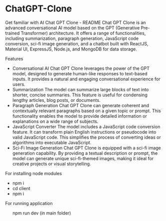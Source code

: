# ChatGPT-Clone
Get familiar with AI
Chat GPT Clone - README
Chat GPT Clone is an advanced conversational AI model based on the GPT (Generative Pre-trained Transformer) architecture. It offers a range of functionalities, including summarization, paragraph generation, JavaScript code conversion, sci-fi image generation, and a chatbot built with ReactJS, Material UI, ExpressJS, Node.js, and MongoDB for data storage.

Features
<ul>
        <li>
Conversational AI
Chat GPT Clone leverages the power of the GPT model, designed to generate human-like responses to text-based inputs. It provides a natural and engaging conversational experience for users.</li>
 <li>
Summarization
The model can summarize large blocks of text into shorter, concise summaries. This feature is useful for condensing lengthy articles, blog posts, or documents.</li>
 <li>
Paragraph Generation
Chat GPT Clone can generate coherent and contextually relevant paragraphs based on a given topic or prompt. This functionality enables the model to provide detailed information or explanations on a wide range of subjects.</li>
       <li> JavaScript Converter
The model includes a JavaScript code conversion feature. It can transform plain English instructions or pseudocode into valid JavaScript code. This simplifies the process of converting ideas or algorithms into executable JavaScript.</li>
<li>
Sci-Fi Image Generation
Chat GPT Clone is equipped with a sci-fi image generation capability. By providing a textual description or prompt, the model can generate unique sci-fi-themed images, making it ideal for creative projects or visual storytelling.</li>
</ul>



For installing node modules

<ul>
        <li>npm i</li>
        <li>cd client </li>
        <li>npm i</li>
</ul>

For running application 
<ul>npm run dev (in main folder)</ul>

